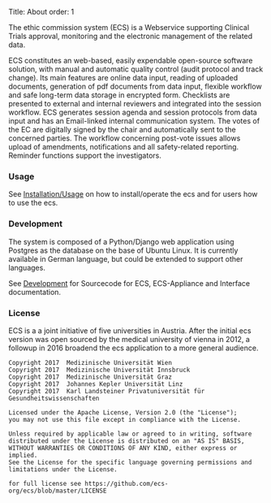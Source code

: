 Title: About
order: 1

The ethic commission system (ECS) is a Webservice supporting Clinical Trials approval, monitoring and the electronic management of the related data. 

ECS constitutes an web-based, easily expendable open-source software solution, with manual and automatic quality control (audit protocol and track change). Its main features are online data input, reading of uploaded documents, generation of pdf documents from data input, flexible workflow and safe long-term data storage in encrypted form. Checklists are presented to external and internal reviewers and integrated into the session workflow. ECS generates session agenda and session protocols from data input and has an Email-linked internal communication system. The votes of the EC are digitally signed by the chair and automatically sent to the concerned parties. The workflow concerning post-vote issues allows upload of amendments, notifications and all safety-related reporting. Reminder functions support the investigators.

### Usage

See [Installation/Usage](installationusage.html) on how to install/operate the ecs and for users how to use the ecs.

### Development

The system is composed of a Python/Django web application using Postgres as the database on the base of Ubuntu Linux. It is currently available in German language, but could be extended to support other languages.

See [Development](development.html) for Sourcecode for ECS, ECS-Appliance and Interface documentation.

### License

ECS is a a joint initiative of five universities in Austria.
After the initial ecs version was open sourced by the medical university of vienna in 2012, 
a followup in 2016 broadend the ecs application to a more general audience.

```
Copyright 2017  Medizinische Universität Wien
Copyright 2017  Medizinische Universität Innsbruck
Copyright 2017  Medizinische Universität Graz
Copyright 2017  Johannes Kepler Universität Linz
Copyright 2017  Karl Landsteiner Privatuniversität für Gesundheitswissenschaften

Licensed under the Apache License, Version 2.0 (the "License");
you may not use this file except in compliance with the License.

Unless required by applicable law or agreed to in writing, software
distributed under the License is distributed on an "AS IS" BASIS,
WITHOUT WARRANTIES OR CONDITIONS OF ANY KIND, either express or implied.
See the License for the specific language governing permissions and
limitations under the License.

for full license see https://github.com/ecs-org/ecs/blob/master/LICENSE

```